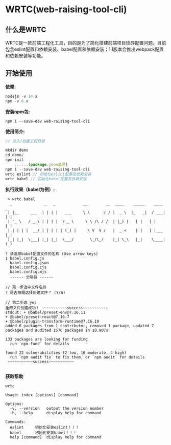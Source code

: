 # WRTC(web-raising-tool-cli)



## 什么是WRTC

WRTC是一款前端工程化工具，目的是为了简化搭建前端项目琐碎配置问题。目前包含eslint配置和依赖安装、babel配置和依赖安装；1.1版本会推出webpack配置和依赖安装等功能。



## 开始使用

**依赖:**

```javascript
nodejs -v 14.x
npm -v 6.x
```



**安装npm包:**

```
npm i --save-dev web-raising-tool-cli
```



**使用简介:**

```javascript
// 进入/创建工程目录

mkdir demo
cd demo/
npm init
	......(package.json选项)
npm i --save-dev web-raising-tool-cli
wrtc eslint // 初始化eslint配置及依赖安装
wrtc babel // 初始化babel配置及依赖安装
```



**执行效果（babel为例）:**

```
 > wrtc babel
  _              _   _            __        __  ____    _____    ____   _
 | |__     ___  | | | |   ___     \ \      / / |  _ \  |_   _|  / ___| | |
 | '_ \   / _ \ | | | |  / _ \     \ \ /\ / /  | |_) |   | |   | |     | |
 | | | | |  __/ | | | | | (_) |     \ V  V /   |  _ <    | |   | |___  |_|
 |_| |_|  \___| |_| |_|  \___/       \_/\_/    |_| \_\   |_|    \____| (_)
 
? 请选择babel配置文件的名称 (Use arrow keys)
❯ babel.config.js
  babel.config.json
  babel.config.cjs
  babel.config.mjs
  ------ 分隔符 ------
  
// 第一步选中文件名后  
? 是否根据选择创建文件？ (Y/n)  
  
// 第二步选 yes
全部文件创建成功！ ~~~~~~~~~~~success~~~~~~~~~~~
stdout: + @babel/preset-env@7.16.11
+ @babel/preset-react@7.16.7
+ @babel/plugin-transform-runtime@7.16.10
added 6 packages from 1 contributor, removed 1 package, updated 7 packages and audited 1576 packages in 10.907s

133 packages are looking for funding
  run `npm fund` for details

found 22 vulnerabilities (2 low, 16 moderate, 4 high)
  run `npm audit fix` to fix them, or `npm audit` for details
 ~~~~~~~~~~~success~~~~~~~~~~~
  
```



**获取帮助**

```
wrtc

Usage: index [options] [command]

Options:
  -v, --version   output the version number
  -h, --help      display help for command

Commands:
  eslint     初始化安装eslint！！！
  babel      初始化安装babel！！！
  help [command]  display help for command
```

